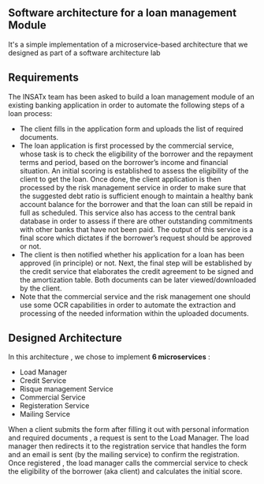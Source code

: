 ## Software architecture for a loan management Module 
It's a simple implementation of a microservice-based architecture that we designed as part of a software architecture lab
## Requirements
The INSATx team has been asked to build a loan management module of an existing banking application in order to automate the following steps of a loan process:

* The client fills in the application form and uploads the list of required documents.
* The loan application is first processed by the commercial service, whose task is to check the eligibility of the borrower and the repayment terms and period, based on the borrower’s income and financial situation. An initial scoring is established to assess the eligibility of the client to get the loan.
Once done, the client application is then processed by the risk management service in order to make sure that the suggested debt ratio is sufficient enough to maintain a healthy bank account balance for the borrower and that the loan can still be repaid in full as scheduled. This service also has access to the central bank database in order to assess if there are other outstanding commitments with other banks that have not been paid. The output of this service is a final score which dictates if the borrower’s request should be approved or not.
* The client is then notified whether his application for a loan has been approved (in principle) or not. Next, the final step will be established by the credit service that elaborates the credit agreement to be signed and the amortization table. Both documents can be later viewed/downloaded by the client.
* Note that the commercial service and the risk management one should use some OCR capabilities in order to automate the extraction and processing of the needed information within the uploaded documents.

## Designed Architecture 

In this architecture , we chose to implement **6 microservices**  :
* Load Manager
* Credit Service
* Risque management Service
* Commercial Service
* Registeration Service
* Mailing Service

When a client submits the form after filling it out with personal information and required documents , a request is sent to the Load Manager. 
The load manager then redirects it to the registration service that handles the form and an email is sent (by the mailing service) to confirm the registration.
Once registered , the load manager calls the commercial service to  check the eligibility of the borrower (aka client) and calculates the initial score.

